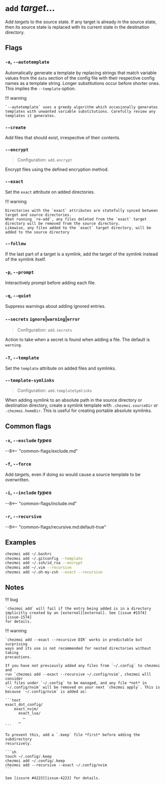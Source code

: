 # `add` *target*...

Add *target*s to the source state. If any target is already in the source
state, then its source state is replaced with its current state in the
destination directory.

## Flags

### `-a`, `--autotemplate`

Automatically generate a template by replacing strings that match variable
values from the `data` section of the config file with their respective config
names as a template string. Longer substitutions occur before shorter ones.
This implies the `--template` option.

!!! warning

    `--autotemplate` uses a greedy algorithm which occasionally generates
    templates with unwanted variable substitutions. Carefully review any
    templates it generates.

### `--create`

Add files that should exist, irrespective of their contents.

### `--encrypt`

> Configuration: `add.encrypt`

Encrypt files using the defined encryption method.

### `--exact`

Set the `exact` attribute on added directories.

!!! warning

    Directories with the `exact` attributes are statefully synced between target and source directories.
    When running `re-add`, any files deleted from the `exact` target directory will be removed from the source directory.
    Likewise, any files added to the `exact` target directory, will be added to the source directory

### `--follow`

If the last part of a target is a symlink, add the target of the symlink
instead of the symlink itself.

### `-p`, `--prompt`

Interactively prompt before adding each file.

### `-q`, `--quiet`

Suppress warnings about adding ignored entries.

### `--secrets` `ignore`|`warning`|`error`

> Configuration: `add.secrets`

Action to take when a secret is found when adding a file. The default is
`warning`.

### `-T`, `--template`

Set the `template` attribute on added files and symlinks.

### `--template-symlinks`

> Configuration: `add.templateSymlinks`

When adding symlink to an absolute path in the source directory or destination
directory, create a symlink template with `.chezmoi.sourceDir` or
`.chezmoi.homeDir`. This is useful for creating portable absolute symlinks.

## Common flags

### `-x`, `--exclude` *types*

--8<-- "common-flags/exclude.md"

### `-f`, `--force`

Add *target*s, even if doing so would cause a source template to be
overwritten.

### `-i`, `--include` *types*

--8<-- "common-flags/include.md"

### `-r`, `--recursive`

--8<-- "common-flags/recursive.md:default-true"

## Examples

```sh
chezmoi add ~/.bashrc
chezmoi add ~/.gitconfig --template
chezmoi add ~/.ssh/id_rsa --encrypt
chezmoi add ~/.vim --recursive
chezmoi add ~/.oh-my-zsh --exact --recursive
```

## Notes

!!! bug

    `chezmoi add` will fail if the entry being added is in a directory
    implicitly created by an [external][external]. See [issue #1574][issue-1574]
    for details.

!!! warning

    `chezmoi add --exact --recursive DIR` works in predictable but surprising
    ways and its use is not recommended for nested directories without taking
    precautions.

    If you have not previously added any files from `~/.config` to chezmoi and
    run `chezmoi add --exact --recursive ~/.config/nvim`, chezmoi wlll consider
    all files under `~/.config` to be managed, and any file *not* in
    `~/.config/nvim` will be removed on your next `chezmoi apply`. This is
    because `~/.config/nvim` is added as:

    ```text
    exact_dot_config/
        exact_nvim/
          exact_lua/
            …
          …
    ```

    To prevent this, add a `.keep` file *first* before adding the subdirectory
    recursively.

    ```sh
    touch ~/.config/.keep
    chezmoi add ~/.config/.keep
    chezmoi add --recursive --exact ~/.config/nvim
    ```

    See [issure #4223][issue-4223] for details.

[external]: /reference/special-files/chezmoiexternal-format.md
[issue-1574]: https://github.com/twpayne/chezmoi/issues/1574
[issue-4223]: https://github.com/twpayne/chezmoi/issues/4223
